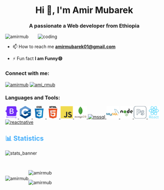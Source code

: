 

<h1 align="center">Hi 👋, I'm Amir Mubarek</h1>
<h3 align="center">A passionate a Web developer from Ethiopia</h3>
<img align="right" alt="coding" width="400px" src="https://as1.ftcdn.net/v2/jpg/10/04/21/54/1000_F_1004215499_v2M0f1XpEQuFJQyI8qy82N0oExck8gyS.jpg">

<p align="left"> <img src="https://komarev.com/ghpvc/?username=amirmub&label=Profile%20views&color=0e75b6&style=flat" alt="amirmub" /> </p>

- 📫 How to reach me **amirmubarek01@gmail.com**

- ⚡ Fun fact **I am Funny😄**

<h3 align="left">Connect with me:</h3>
<p align="left">
<a href="https://linkedin.com/in/amirmub" target="blank"><img align="center" src="https://raw.githubusercontent.com/rahuldkjain/github-profile-readme-generator/master/src/images/icons/Social/linked-in-alt.svg" alt="amirmub" height="30" width="40" /></a>
<a href="https://instagram.com/ami_rmub" target="blank"><img align="center" src="https://raw.githubusercontent.com/rahuldkjain/github-profile-readme-generator/master/src/images/icons/Social/instagram.svg" alt="ami_rmub" height="30" width="40" /></a>
</p>

<h3 align="left">Languages and Tools:</h3>
<p align="left"> <a href="https://getbootstrap.com" target="_blank" rel="noreferrer"> <img src="https://raw.githubusercontent.com/devicons/devicon/master/icons/bootstrap/bootstrap-plain-wordmark.svg" alt="bootstrap" width="40" height="40"/> </a> <a href="https://www.w3schools.com/cpp/" target="_blank" rel="noreferrer"> <img src="https://raw.githubusercontent.com/devicons/devicon/master/icons/cplusplus/cplusplus-original.svg" alt="cplusplus" width="40" height="40"/> </a> <a href="https://www.w3schools.com/css/" target="_blank" rel="noreferrer"> <img src="https://raw.githubusercontent.com/devicons/devicon/master/icons/css3/css3-original-wordmark.svg" alt="css3" width="40" height="40"/> </a> <a href="https://www.w3.org/html/" target="_blank" rel="noreferrer"> <img src="https://raw.githubusercontent.com/devicons/devicon/master/icons/html5/html5-original-wordmark.svg" alt="html5" width="40" height="40"/> </a> <a href="https://developer.mozilla.org/en-US/docs/Web/JavaScript" target="_blank" rel="noreferrer"> <img src="https://raw.githubusercontent.com/devicons/devicon/master/icons/javascript/javascript-original.svg" alt="javascript" width="40" height="40"/> </a> <a href="https://www.mongodb.com/" target="_blank" rel="noreferrer"> <img src="https://raw.githubusercontent.com/devicons/devicon/master/icons/mongodb/mongodb-original-wordmark.svg" alt="mongodb" width="40" height="40"/> </a> <a href="https://www.microsoft.com/en-us/sql-server" target="_blank" rel="noreferrer"> <img src="https://www.svgrepo.com/show/303229/microsoft-sql-server-logo.svg" alt="mssql" width="40" height="40"/> </a> <a href="https://www.mysql.com/" target="_blank" rel="noreferrer"> <img src="https://raw.githubusercontent.com/devicons/devicon/master/icons/mysql/mysql-original-wordmark.svg" alt="mysql" width="40" height="40"/> </a> <a href="https://nodejs.org" target="_blank" rel="noreferrer"> <img src="https://raw.githubusercontent.com/devicons/devicon/master/icons/nodejs/nodejs-original-wordmark.svg" alt="nodejs" width="40" height="40"/> </a> <a href="https://www.photoshop.com/en" target="_blank" rel="noreferrer"> <img src="https://raw.githubusercontent.com/devicons/devicon/master/icons/photoshop/photoshop-line.svg" alt="photoshop" width="40" height="40"/> </a> <a href="https://reactjs.org/" target="_blank" rel="noreferrer"> <img src="https://raw.githubusercontent.com/devicons/devicon/master/icons/react/react-original-wordmark.svg" alt="react" width="40" height="40"/> </a> <a href="https://reactnative.dev/" target="_blank" rel="noreferrer"> <img src="https://reactnative.dev/img/header_logo.svg" alt="reactnative" width="40" height="40"/> </a> </p>


<h2 style="color: #44AEFB">📊  Statistics</h2>


![stats_banner](https://user-images.githubusercontent.com/78341798/194534778-d662496c-ae00-4e8d-ae9b-b90912054e7f.gif)



  <p>&nbsp;<img align="left" style = "margin-top :50px" src="https://github-readme-stats.vercel.app/api?username=amirmub&show_icons=true&locale=en" alt="amirmub" /></p>
    
  <p><img align="center" src="https://github-readme-stats.vercel.app/api/top-langs?username=amirmub&show_icons=true&locale=en&layout=compact" alt="amirmub" /></p>
  
  <p><img align="left" src="https://github-readme-streak-stats.herokuapp.com/?user=amirmub&" alt="amirmub"/> </p>
  
